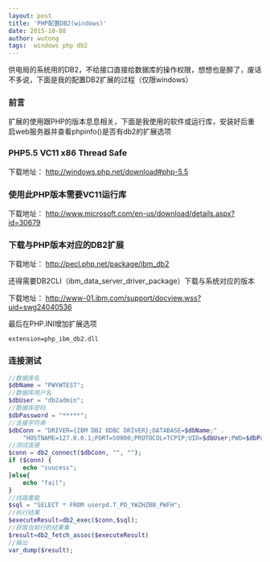 ```yaml
---
layout: post
title: 'PHP配置DB2(windows)'
date: 2015-10-08
author: wutong
tags:  windows php db2
---
```


供电局的系统用的DB2，不给接口直接给数据库的操作权限，想想也是醉了，废话不多说，下面是我的配置DB2扩展的过程（仅限windows）

### 前言

扩展的使用跟PHP的版本息息相关，下面是我使用的软件或运行库，安装好后重启web服务器并查看phpinfo()是否有db2的扩展选项

### PHP5.5 VC11 x86 Thread Safe

下载地址： http://windows.php.net/download#php-5.5

### 使用此PHP版本需要VC11运行库

下载地址： http://www.microsoft.com/en-us/download/details.aspx?id=30679

### 下载与PHP版本对应的DB2扩展

下载地址： http://pecl.php.net/package/ibm_db2

还得需要DB2CLI（ibm_data_server_driver_package）下载与系统对应的版本

下载地址： http://www-01.ibm.com/support/docview.wss?uid=swg24040536

最后在PHP.INI增加扩展选项

```code
extension=php_ibm_db2.dll
```

### 连接测试

```php
//数据库名
$dbName = "PWYWTEST";
//数据库用户名
$dbUser = "db2admin";
//数据库密码
$dbPassword = "*****";
//连接字符串
$dbConn = "DRIVER={IBM DB2 ODBC DRIVER};DATABASE=$dbName;" .
    "HOSTNAME=127.0.0.1;PORT=50000;PROTOCOL=TCPIP;UID=$dbUser;PWD=$dbPassword;";
//测试连接
$conn = db2_connect($dbConn, "", "");
if ($conn) {
    echo "suucess";
}else{
    echo "fail";
}
//线路重载
$sql = "SELECT * FROM userpd.T_PD_YWZHZBB_PWFH";
//执行结果
$executeResult=db2_exec($conn,$sql);
//获取当前行的结果集
$result=db2_fetch_assoc($executeResult)
//输出
var_dump($result);
```